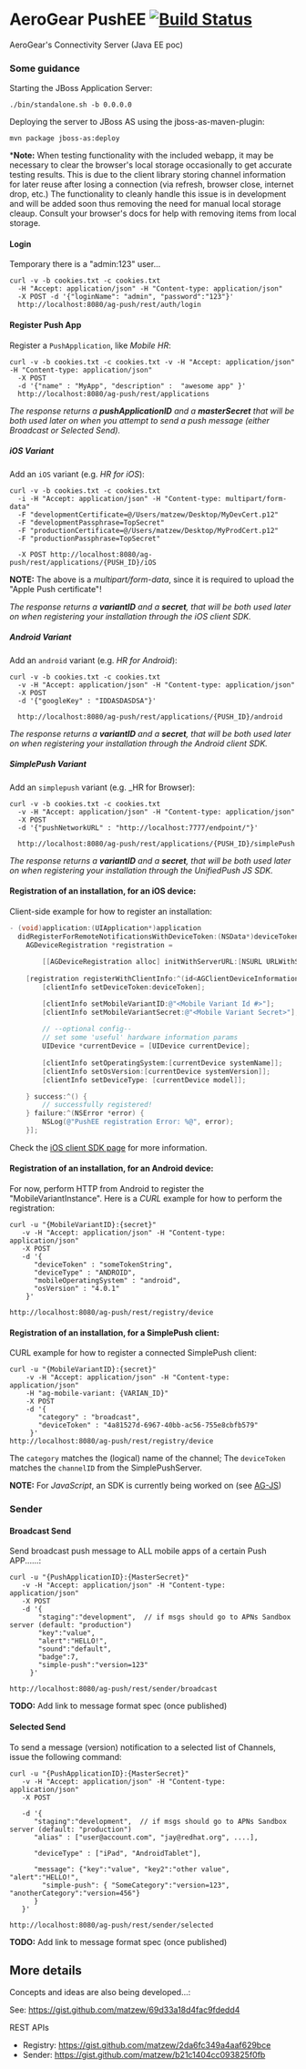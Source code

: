 # AeroGear PushEE [![Build Status](https://travis-ci.org/aerogear/aerogear-unified-push-server.png)](https://travis-ci.org/aerogear/aerogear-unified-push-server)

AeroGear's Connectivity Server (Java EE poc)

### Some guidance

Starting the JBoss Application Server:

```
./bin/standalone.sh -b 0.0.0.0
```

Deploying the server to JBoss AS using the jboss-as-maven-plugin:

```
mvn package jboss-as:deploy
```

***Note:** When testing functionality with the included webapp, it may be necessary to clear the browser's local storage occasionally to get accurate testing results. This is due to the client library storing channel information for later reuse after losing a connection (via refresh, browser close, internet drop, etc.) The functionality to cleanly handle this issue is in development and will be added soon thus removing the need for manual local storage cleaup. Consult your browser's docs for help with removing items from local storage.


#### Login 

Temporary there is a "admin:123" user...

```
curl -v -b cookies.txt -c cookies.txt 
  -H "Accept: application/json" -H "Content-type: application/json" 
  -X POST -d '{"loginName": "admin", "password":"123"}'
  http://localhost:8080/ag-push/rest/auth/login
```

#### Register Push App

Register a ```PushApplication```, like _Mobile HR_:

```
curl -v -b cookies.txt -c cookies.txt -v -H "Accept: application/json" -H "Content-type: application/json"
  -X POST
  -d '{"name" : "MyApp", "description" :  "awesome app" }'
  http://localhost:8080/ag-push/rest/applications
```

_The response returns a **pushApplicationID** and a **masterSecret** that will be both used later on when you attempt to send a push message (either Broadcast or Selected Send)._

##### iOS Variant

Add an ```iOS``` variant (e.g. _HR for iOS_):
```
curl -v -b cookies.txt -c cookies.txt 
  -i -H "Accept: application/json" -H "Content-type: multipart/form-data" 
  -F "developmentCertificate=@/Users/matzew/Desktop/MyDevCert.p12"
  -F "developmentPassphrase=TopSecret"
  -F "productionCertificate=@/Users/matzew/Desktop/MyProdCert.p12"
  -F "productionPassphrase=TopSecret"

  -X POST http://localhost:8080/ag-push/rest/applications/{PUSH_ID}/iOS
```

**NOTE:** The above is a _multipart/form-data_, since it is required to upload the "Apple Push certificate"!

_The response returns a **variantID** and a **secret**, that will be both used later on when registering your installation through the iOS client SDK._

##### Android Variant

Add an ```android``` variant (e.g. _HR for Android_):
```
curl -v -b cookies.txt -c cookies.txt 
  -v -H "Accept: application/json" -H "Content-type: application/json"
  -X POST
  -d '{"googleKey" : "IDDASDASDSA"}'

  http://localhost:8080/ag-push/rest/applications/{PUSH_ID}/android
```

_The response returns a **variantID** and a **secret**, that will be both used later on when registering your installation through the Android client SDK._

##### SimplePush Variant

Add an ```simplepush``` variant (e.g. _HR for Browser):
```
curl -v -b cookies.txt -c cookies.txt 
  -v -H "Accept: application/json" -H "Content-type: application/json"
  -X POST
  -d '{"pushNetworkURL" : "http://localhost:7777/endpoint/"}'

  http://localhost:8080/ag-push/rest/applications/{PUSH_ID}/simplePush
```

_The response returns a **variantID** and a **secret**, that will be both used later on when registering your installation through the UnifiedPush JS SDK._

#### Registration of an installation, for an iOS device:

Client-side example for how to register an installation:

```ObjectiveC
- (void)application:(UIApplication*)application
  didRegisterForRemoteNotificationsWithDeviceToken:(NSData*)deviceToken
    AGDeviceRegistration *registration =
    
        [[AGDeviceRegistration alloc] initWithServerURL:[NSURL URLWithString:@"<# URL of the running AeroGear UnifiedPush Server #>"]];
    
    [registration registerWithClientInfo:^(id<AGClientDeviceInformation> clientInfo) {
        [clientInfo setDeviceToken:deviceToken];

        [clientInfo setMobileVariantID:@"<Mobile Variant Id #>"];
        [clientInfo setMobileVariantSecret:@"<Mobile Variant Secret>"];
        
        // --optional config--
        // set some 'useful' hardware information params
        UIDevice *currentDevice = [UIDevice currentDevice];
        
        [clientInfo setOperatingSystem:[currentDevice systemName]];
        [clientInfo setOsVersion:[currentDevice systemVersion]];
        [clientInfo setDeviceType: [currentDevice model]];

    } success:^() {
        // successfully registered!
    } failure:^(NSError *error) {
        NSLog(@"PushEE registration Error: %@", error);
    }]; 
```

Check the [iOS client SDK page](https://github.com/aerogear/aerogear-push-ios-registration) for more information.

#### Registration of an installation, for an Android device:

For now, perform HTTP from Android to register the "MobileVariantInstance".
Here is a _CURL_ example for how to perform the registration:

```
curl -u "{MobileVariantID}:{secret}"
   -v -H "Accept: application/json" -H "Content-type: application/json" 
   -X POST
   -d '{
      "deviceToken" : "someTokenString",
      "deviceType" : "ANDROID",
      "mobileOperatingSystem" : "android",
      "osVersion" : "4.0.1"
    }'

http://localhost:8080/ag-push/rest/registry/device
```

#### Registration of an installation, for a SimplePush client:

CURL example for how to register a connected SimplePush client:


```
curl -u "{MobileVariantID}:{secret}"
    -v -H "Accept: application/json" -H "Content-type: application/json"
    -H "ag-mobile-variant: {VARIAN_ID}"
    -X POST
    -d '{
       "category" : "broadcast",
       "deviceToken" : "4a81527d-6967-40bb-ac56-755e8cbfb579"
     }'
http://localhost:8080/ag-push/rest/registry/device
```

The ```category``` matches the (logical) name of the channel; The ```deviceToken``` matches the ```channelID``` from the SimplePushServer.

**NOTE:** For _JavaScript_, an SDK is currently being worked on (see [AG-JS](https://github.com/aerogear/aerogear-js/blob/Notifier-sockjs/src/unified-push/aerogear.unifiedpush.js))

### Sender

#### Broadcast Send

Send broadcast push message to ALL mobile apps of a certain Push APP......:

```
curl -u "{PushApplicationID}:{MasterSecret}"
   -v -H "Accept: application/json" -H "Content-type: application/json" 
   -X POST
   -d '{
       "staging":"development",  // if msgs should go to APNs Sandbox server (default: "production")
       "key":"value",
       "alert":"HELLO!",
       "sound":"default",
       "badge":7,
       "simple-push":"version=123"
     }'

http://localhost:8080/ag-push/rest/sender/broadcast
```

**TODO:** Add link to message format spec (once published)

#### Selected Send

To send a message (version) notification to a selected list of Channels, issue the following command:

```
curl -u "{PushApplicationID}:{MasterSecret}"
   -v -H "Accept: application/json" -H "Content-type: application/json" 
   -X POST

   -d '{
      "staging":"development",  // if msgs should go to APNs Sandbox server (default: "production")
      "alias" : ["user@account.com", "jay@redhat.org", ....],

      "deviceType" : ["iPad", "AndroidTablet"],

      "message": {"key":"value", "key2":"other value", "alert":"HELLO!",
        "simple-push": { "SomeCategory":"version=123", "anotherCategory":"version=456"}
	  }
   }'

http://localhost:8080/ag-push/rest/sender/selected 
```

**TODO:** Add link to message format spec (once published)


## More details

Concepts and ideas are also being developed...:

See:
https://gist.github.com/matzew/69d33a18d4fac9fdedd4

REST APIs

* Registry: https://gist.github.com/matzew/2da6fc349a4aaf629bce
* Sender: https://gist.github.com/matzew/b21c1404cc093825f0fb
